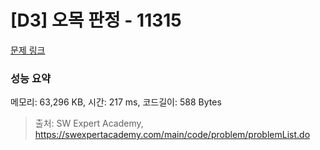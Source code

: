 # [D3] 오목 판정 - 11315 

[문제 링크](https://swexpertacademy.com/main/code/problem/problemDetail.do?contestProbId=AXaSUPYqPYMDFASQ) 

### 성능 요약

메모리: 63,296 KB, 시간: 217 ms, 코드길이: 588 Bytes



> 출처: SW Expert Academy, https://swexpertacademy.com/main/code/problem/problemList.do